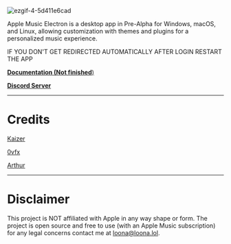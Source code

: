 ![ezgif-4-5d411e6cad](https://github.com/Zolvy/Apple-Music-Electron/assets/85907829/de747867-416a-4ab0-a8c9-55344bb2c62c)


Apple Music Electron is a desktop app in Pre-Alpha for Windows, macOS, and Linux, allowing customization with themes and plugins for a personalized music experience.

IF YOU DON'T GET REDIRECTED AUTOMATICALLY AFTER LOGIN RESTART THE APP

[**Documentation (Not finished**)](https://docs.loona.lol/)

[**Discord Server**](https://discord.gg/t7DE9p7JWw)

---

# Credits

[Kaizer](https://github.com/KaizerFox)

[0vfx](https://github.com/0vf)

[Arthur](https://www.instagram.com/arthurtheonlyartist?igsh=MTJ4aXFmMWQzNzVlaA%3D%3D&utm_source=qr)

---
# Disclaimer

This project is NOT affiliated with Apple in any way shape or form. The project is open source and free to use (with an Apple Music subscription) for any legal concerns contact me at loona@loona.lol.